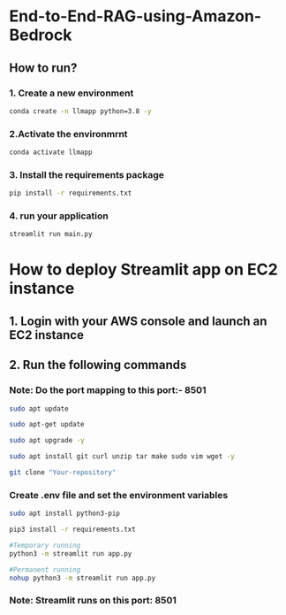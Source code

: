 # End-to-End-RAG-using-Amazon-Bedrock

## How to run?

### 1. Create a new environment

```bash
conda create -n llmapp python=3.8 -y
```

### 2.Activate the environmrnt
```bash
conda activate llmapp 
```

### 3. Install the requirements package
```bash
pip install -r requirements.txt
```

### 4. run your application
```bash
streamlit run main.py
```



# How to deploy Streamlit app on EC2 instance

## 1. Login with your AWS console and launch an EC2 instance

## 2. Run the following commands

### Note: Do the port mapping to this port:- 8501

```bash
sudo apt update
```


```bash
sudo apt-get update
```

```bash
sudo apt upgrade -y
```

```bash
sudo apt install git curl unzip tar make sudo vim wget -y
```

```bash
git clone "Your-repository"
```
### Create .env file and set the environment variables

```bash
sudo apt install python3-pip
```

```bash
pip3 install -r requirements.txt
```

```bash
#Temporary running
python3 -m streamlit run app.py
```


```bash
#Permanent running
nohup python3 -m streamlit run app.py
```
### Note: Streamlit runs on this port: 8501



